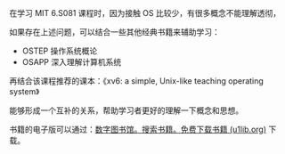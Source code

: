 在学习 MIT 6.S081 课程时，因为接触 OS 比较少，有很多概念不能理解透彻，

如果存在上述问题，可以结合一些其他经典书籍来辅助学习：

* OSTEP 操作系统概论
* OSAPP 深入理解计算机系统

再结合该课程推荐的课本：《xv6: a simple, Unix-like teaching operating system》

能够形成一个互补的关系，帮助学习者更好的理解一下概念和思想。

书籍的电子版可以通过：[数字图书馆。搜索书籍。免费下载书籍 (u1lib.org)](https://zh.u1lib.org/) 下载。
